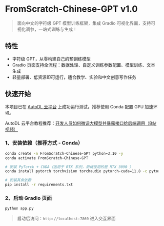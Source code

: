 # FromScratch-Chinese-GPT v1.0

> 面向中文的字符级 GPT 模型训练框架，集成 Gradio 可视化界面，支持可视化调参，一站式训练与生成！

## 特性

- 字符级 GPT，从零构建自己的预训练模型
- Gradio 页面支持全流程：数据处理、自定义训练参数配置、模型训练、文本生成
- 轻量部署、低资源即可运行，适合教学、实验和中文创意写作任务

## 快速开始

本项目已在 [AutoDL 云平台](https://www.autodl.com/) 上成功运行测试，推荐使用 Conda 配置 GPU 加速环境。

AutoDL 云平台教程推荐：[开发人员如何微调大模型并暴露接口给后端调用（B站视频）](https://www.bilibili.com/video/BV1R6P7eVEtd)

### 1️、安装依赖（推荐方式 - Conda）

```bash
conda create -n FromScratch-Chinese-GPT python=3.10 -y
conda activate FromScratch-Chinese-GPT

# 安装 PyTorch + CUDA（适用于 RTX 系列，测试使用的是 RTX 3090 ）
conda install pytorch torchvision torchaudio pytorch-cuda=11.8 -c pytorch -c nvidia

# 安装其余依赖
pip install -r requirements.txt
```

### 2️、启动 Gradio 页面

```bash
python app.py
```

> 启动后访问：`http://localhost:7860` 进入交互界面
